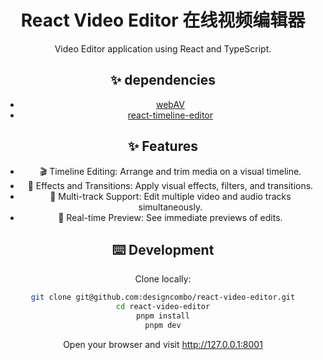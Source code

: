 
<h1 align="center">React Video Editor 在线视频编辑器</h1>

<div align="center">
Video Editor application using React and TypeScript.

## ✨ dependencies
* [webAV](https://github.com/bilibili/WebAV)
* [react-timeline-editor](https://zdarcy.com/) 


## ✨ Features

- 🎬 Timeline Editing: Arrange and trim media on a visual timeline.
- 🌟 Effects and Transitions: Apply visual effects, filters, and transitions.
- 🔀 Multi-track Support: Edit multiple video and audio tracks simultaneously.
- 👀 Real-time Preview: See immediate previews of edits.

## ⌨️ Development

Clone locally:

```bash
git clone git@github.com:designcombo/react-video-editor.git
cd react-video-editor
pnpm install
pnpm dev
```

Open your browser and visit http://127.0.0.1:8001 


